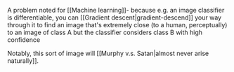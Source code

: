 A problem noted for [[Machine learning]]- because e.g. an image classifier is differentiable, you can [[Gradient descent|gradient-descend]] your way through it to find an image that's extremely close (to a human, perceptually) to an image of class A but the classifier considers class B with high confidence

Notably, this sort of image will [[Murphy v.s. Satan|almost never arise naturally]].